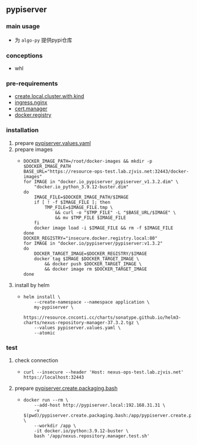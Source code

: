 ## pypiserver

### main usage
* 为 `algo-py` 提供pypi仓库

### conceptions
* whl

### pre-requirements
* [create.local.cluster.with.kind](../create.local.cluster.with.kind.md)
* [ingress.nginx](../basic/ingress.nginx.md)
* [cert.manager](../basic/cert.manager.md)
* [docker.registry](../basic/docker.registry.md)

### installation
1. prepare [pypiserver.values.yaml](resources/pypiserver.values.yaml.md)
2. prepare images
    * ```shell
      DOCKER_IMAGE_PATH=/root/docker-images && mkdir -p $DOCKER_IMAGE_PATH
      BASE_URL="https://resource-ops-test.lab.zjvis.net:32443/docker-images"
      for IMAGE in "docker.io_pypiserver_pypiserver_v1.3.2.dim" \
          "docker.io_python_3.9.12-buster.dim"
      do
          IMAGE_FILE=$DOCKER_IMAGE_PATH/$IMAGE
          if [ ! -f $IMAGE_FILE ]; then
              TMP_FILE=$IMAGE_FILE.tmp \
                  && curl -o "$TMP_FILE" -L "$BASE_URL/$IMAGE" \
                  && mv $TMP_FILE $IMAGE_FILE
          fi
          docker image load -i $IMAGE_FILE && rm -f $IMAGE_FILE
      done
      DOCKER_REGISTRY="insecure.docker.registry.local:80"
      for IMAGE in "docker.io/pypiserver/pypiserver:v1.3.2"
      do
          DOCKER_TARGET_IMAGE=$DOCKER_REGISTRY/$IMAGE
          docker tag $IMAGE $DOCKER_TARGET_IMAGE \
              && docker push $DOCKER_TARGET_IMAGE \
              && docker image rm $DOCKER_TARGET_IMAGE
      done
      ```
3. install by helm
    * ```shell
      helm install \
          --create-namespace --namespace application \
          my-pypiserver \
          https://resource.cnconti.cc/charts/sonatype.github.io/helm3-charts/nexus-repository-manager-37.3.2.tgz \
          --values pypiserver.values.yaml \
          --atomic
      ```

### test
1. check connection
    * ```shell
      curl --insecure --header 'Host: nexus-ops-test.lab.zjvis.net' https://localhost:32443
      ```
2. prepare [pypiserver.create.packaging.bash](resources/pypiserver.create.packaging.bash)
    * ```shell
      docker run --rm \
          --add-host http://pypiserver.local:192.168.31.31 \
          -v $(pwd)/pypiserver.create.packaging.bash:/app/pypiserver.create.packaging.bash:ro \
          --workdir /app \
          -it docker.io/python:3.9.12-buster \
          bash '/app/nexus.repository.manager.test.sh'
      ```
   
